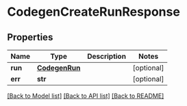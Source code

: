 # CodegenCreateRunResponse

## Properties
Name | Type | Description | Notes
------------ | ------------- | ------------- | -------------
**run** | [**CodegenRun**](CodegenRun.md) |  | [optional] 
**err** | **str** |  | [optional] 

[[Back to Model list]](../README.md#documentation-for-models) [[Back to API list]](../README.md#documentation-for-api-endpoints) [[Back to README]](../README.md)



